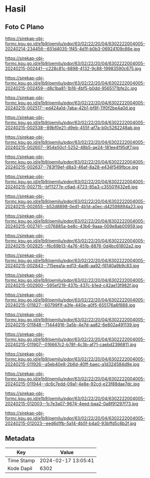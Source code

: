 # Hasil

## Foto C Plano

https://sirekap-obj-formc.kpu.go.id/e1b9/pemilu/pdpr/63/02/22/20/04/6302222004005-20240214-234456--651d4035-1f45-4d1f-b0b3-06924109c66e.jpg

https://sirekap-obj-formc.kpu.go.id/e1b9/pemilu/pdpr/63/02/22/20/04/6302222004005-20240215-002441--c228c81c-6898-4132-9c88-19983590c675.jpg

https://sirekap-obj-formc.kpu.go.id/e1b9/pemilu/pdpr/63/02/22/20/04/6302222004005-20240215-002459--d8c1ba81-1b16-4bf5-b0dd-9565171bfe2c.jpg

https://sirekap-obj-formc.kpu.go.id/e1b9/pemilu/pdpr/63/02/22/20/04/6302222004005-20240215-002517--ed424a1d-7aba-42b1-bf8f-11f0f2be4a0d.jpg

https://sirekap-obj-formc.kpu.go.id/e1b9/pemilu/pdpr/63/02/22/20/04/6302222004005-20240215-002538--89bf0e21-d9eb-455f-af7a-b0c5262248ab.jpg

https://sirekap-obj-formc.kpu.go.id/e1b9/pemilu/pdpr/63/02/22/20/04/6302222004005-20240215-002607--954e50cf-5252-48b5-ae24-181ee4f95df7.jpg

https://sirekap-obj-formc.kpu.go.id/e1b9/pemilu/pdpr/63/02/22/20/04/6302222004005-20240215-002637--783f19ef-d8a3-46af-8a28-e434f549fbce.jpg

https://sirekap-obj-formc.kpu.go.id/e1b9/pemilu/pdpr/63/02/22/20/04/6302222004005-20240215-002715--bf11277e-c6ad-4723-85a3-c35501f432e6.jpg

https://sirekap-obj-formc.kpu.go.id/e1b9/pemilu/pdpr/63/02/22/20/04/6302222004005-20240215-002655--b52d8898-0ed1-4b1d-a0ec-d42598894a23.jpg

https://sirekap-obj-formc.kpu.go.id/e1b9/pemilu/pdpr/63/02/22/20/04/6302222004005-20240215-002741--c076885a-be8c-43b6-9aaa-009e8ab00959.jpg

https://sirekap-obj-formc.kpu.go.id/e1b9/pemilu/pdpr/63/02/22/20/04/6302222004005-20240215-002825--f6c69b13-4a76-451b-8876-0d4bc61802a2.jpg

https://sirekap-obj-formc.kpu.go.id/e1b9/pemilu/pdpr/63/02/22/20/04/6302222004005-20240215-002843--715eea1a-ed13-4ad6-aa92-f8140a9b9c83.jpg

https://sirekap-obj-formc.kpu.go.id/e1b9/pemilu/pdpr/63/02/22/20/04/6302222004005-20240215-002900--595ef219-437b-437c-b1ed-c42ae13f982f.jpg

https://sirekap-obj-formc.kpu.go.id/e1b9/pemilu/pdpr/63/02/22/20/04/6302222004005-20240215-011827--60799f1f-a3fe-440e-a0f5-655176a6f888.jpg

https://sirekap-obj-formc.kpu.go.id/e1b9/pemilu/pdpr/63/02/22/20/04/6302222004005-20240215-011848--71444916-3a5b-4e7d-aa82-6e802a491139.jpg

https://sirekap-obj-formc.kpu.go.id/e1b9/pemilu/pdpr/63/02/22/20/04/6302222004005-20240215-011907--016667c2-b78f-4c3b-af71-caebd2396811.jpg

https://sirekap-obj-formc.kpu.go.id/e1b9/pemilu/pdpr/63/02/22/20/04/6302222004005-20240215-011926--a5eb40e8-2b6d-40ff-baec-a1d324584d9e.jpg

https://sirekap-obj-formc.kpu.go.id/e1b9/pemilu/pdpr/63/02/22/20/04/6302222004005-20240215-011944--dc6c7edd-09a1-4e8e-92cd-e23f88dae7dc.jpg

https://sirekap-obj-formc.kpu.go.id/e1b9/pemilu/pdpr/63/02/22/20/04/6302222004005-20240215-012003--1c7e3a07-9674-4eed-baa2-0a8f91297f73.jpg

https://sirekap-obj-formc.kpu.go.id/e1b9/pemilu/pdpr/63/02/22/20/04/6302222004005-20240215-012023--eed6d1fb-5a14-4b5f-b4a0-93bffd5c6b2f.jpg


## Metadata

| Key        | Value               |
| ---------- | ------------------- |
| Time Stamp | 2024-02-17 13:05:41 |
| Kode Dapil | 6302                |



